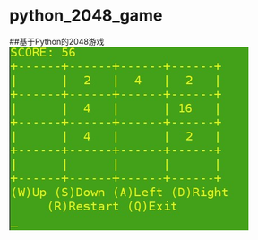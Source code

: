 # python_2048_game
##基于Python的2048游戏
![游戏页面](https://github.com/HaijunMa/python_2048_game/blob/master/1.jpg)
